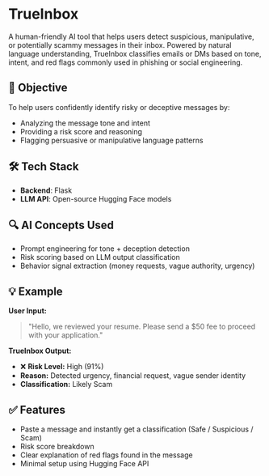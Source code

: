 # TrueInbox

A human-friendly AI tool that helps users detect suspicious, manipulative, or potentially scammy messages in their inbox. Powered by natural language understanding, TrueInbox classifies emails or DMs based on tone, intent, and red flags commonly used in phishing or social engineering.

## 🎯 Objective
To help users confidently identify risky or deceptive messages by:
- Analyzing the message tone and intent
- Providing a risk score and reasoning
- Flagging persuasive or manipulative language patterns

## 🛠 Tech Stack
- **Backend**: Flask
- **LLM API**: Open-source Hugging Face models

## 🔍 AI Concepts Used
- Prompt engineering for tone + deception detection
- Risk scoring based on LLM output classification
- Behavior signal extraction (money requests, vague authority, urgency)

## 💡 Example
**User Input:**
> "Hello, we reviewed your resume. Please send a $50 fee to proceed with your application."

**TrueInbox Output:**
- ❌ **Risk Level:** High (91%)
- **Reason:** Detected urgency, financial request, vague sender identity
- **Classification:** Likely Scam

## ✅ Features
- Paste a message and instantly get a classification (Safe / Suspicious / Scam)
- Risk score breakdown
- Clear explanation of red flags found in the message
- Minimal setup using Hugging Face API
